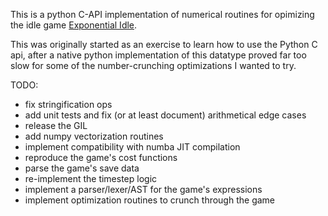 This is a python C-API implementation of numerical routines for opimizing the idle game [Exponential Idle](https://conicgames.github.io/exponentialidle/).

This was originally started as an exercise to learn how to use the Python C api, after a native python implementation of this datatype proved far too slow for some of the number-crunching optimizations I wanted to try.

TODO:
- fix stringification ops
- add unit tests and fix (or at least document) arithmetical edge cases
- release the GIL
- add numpy vectorization routines
- implement compatibility with numba JIT compilation
- reproduce the game's cost functions
- parse the game's save data
- re-implement the timestep logic
- implement a parser/lexer/AST for the game's expressions
- implement optimization routines to crunch through the game

